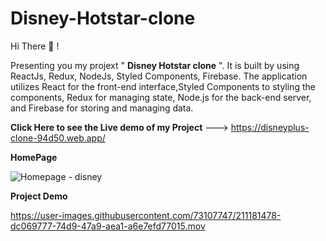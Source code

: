 # Disney-Hotstar-clone

Hi There :wave: !

Presenting you my projext " **Disney Hotstar clone** ". It is built by using ReactJs, Redux, NodeJs, Styled Components, Firebase. The application utilizes React for the front-end interface,Styled Components to styling the components, Redux for managing state, Node.js for the back-end server, and Firebase for storing and managing data.


**Click Here to see the Live demo of my Project** ---> https://disneyplus-clone-94d50.web.app/

**HomePage**


![Homepage - disney](https://user-images.githubusercontent.com/73107747/211180910-f9f5019e-2f2a-44eb-b656-585963ad8b3b.png)

**Project Demo**


https://user-images.githubusercontent.com/73107747/211181478-dc069777-74d9-47a9-aea1-a6e7efd77015.mov

